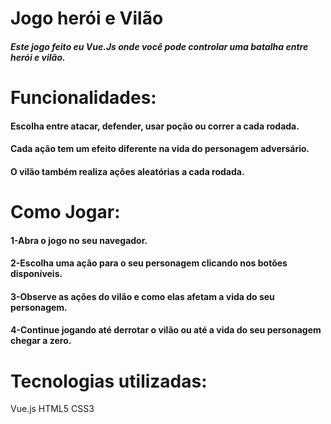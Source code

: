 # Jogo herói e Vilão

##### Este jogo feito eu Vue.Js onde você pode controlar uma batalha entre herói e vilão.

# Funcionalidades:

#### Escolha entre atacar, defender, usar poção ou correr a cada rodada.
#### Cada ação tem um efeito diferente na vida do personagem adversário.
#### O vilão também realiza ações aleatórias a cada rodada.

# Como Jogar:

#### 1-Abra o jogo no seu navegador.
#### 2-Escolha uma ação para o seu personagem clicando nos botões disponíveis.
#### 3-Observe as ações do vilão e como elas afetam a vida do seu personagem.
#### 4-Continue jogando até derrotar o vilão ou até a vida do seu personagem chegar a zero.

# Tecnologias utilizadas:
Vue.js
HTML5
CSS3








